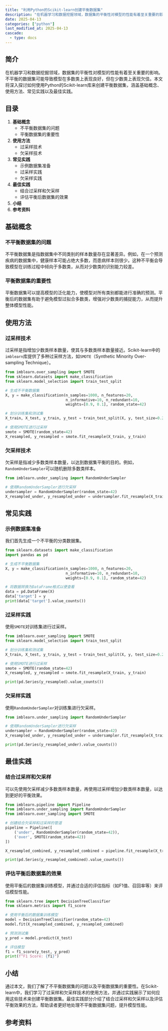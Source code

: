 ```yaml
---
title: "利用Python的Scikit-learn创建平衡数据集"
description: "在机器学习和数据挖掘领域，数据集的平衡性对模型的性能有着至关重要的影响。不平衡的数据集可能导致模型在多数类上表现良好，但在少数类上表现欠佳。本文将深入探讨如何使用Python的Scikit-learn库来创建平衡数据集，涵盖基础概念、使用方法、常见实践以及最佳实践。"
date: 2025-04-13
categories: ["python"]
last_modified_at: 2025-04-13
cascade:
  - type: docs
---
```



## 简介
在机器学习和数据挖掘领域，数据集的平衡性对模型的性能有着至关重要的影响。不平衡的数据集可能导致模型在多数类上表现良好，但在少数类上表现欠佳。本文将深入探讨如何使用Python的Scikit-learn库来创建平衡数据集，涵盖基础概念、使用方法、常见实践以及最佳实践。

<!-- more -->
## 目录
1. **基础概念**
    - 不平衡数据集的问题
    - 平衡数据集的重要性
2. **使用方法**
    - 过采样技术
    - 欠采样技术
3. **常见实践**
    - 示例数据集准备
    - 过采样实践
    - 欠采样实践
4. **最佳实践**
    - 结合过采样和欠采样
    - 评估平衡后数据集的效果
5. **小结**
6. **参考资料**

## 基础概念
### 不平衡数据集的问题
不平衡数据集是指数据集中不同类别的样本数量存在显著差异。例如，在一个预测疾病的数据集中，健康样本可能占绝大多数，而患病样本则很少。这种不平衡会导致模型在训练过程中倾向于多数类，从而对少数类的识别能力较差。

### 平衡数据集的重要性
平衡数据集可以提高模型的泛化能力，使模型对所有类别都能进行准确的预测。平衡后的数据集有助于避免模型过拟合多数类，增强对少数类的捕捉能力，从而提升整体模型性能。

## 使用方法
### 过采样技术
过采样是指增加少数类样本数量，使其与多数类样本数量接近。Scikit-learn中的`imblearn`库提供了多种过采样方法，如`SMOTE`（Synthetic Minority Over-sampling Technique）。

```python
from imblearn.over_sampling import SMOTE
from sklearn.datasets import make_classification
from sklearn.model_selection import train_test_split

# 生成不平衡数据集
X, y = make_classification(n_samples=1000, n_features=20,
                           n_informative=10, n_redundant=10,
                           weights=[0.9, 0.1], random_state=42)

# 划分训练集和测试集
X_train, X_test, y_train, y_test = train_test_split(X, y, test_size=0.2, random_state=42)

# 使用SMOTE进行过采样
smote = SMOTE(random_state=42)
X_resampled, y_resampled = smote.fit_resample(X_train, y_train)
```

### 欠采样技术
欠采样是指减少多数类样本数量，以达到数据集平衡的目的。例如，`RandomUnderSampler`可以随机删除多数类样本。

```python
from imblearn.under_sampling import RandomUnderSampler

# 使用RandomUnderSampler进行欠采样
undersampler = RandomUnderSampler(random_state=42)
X_resampled_under, y_resampled_under = undersampler.fit_resample(X_train, y_train)
```

## 常见实践
### 示例数据集准备
我们首先生成一个不平衡的分类数据集。

```python
from sklearn.datasets import make_classification
import pandas as pd

# 生成不平衡数据集
X, y = make_classification(n_samples=1000, n_features=20,
                           n_informative=10, n_redundant=10,
                           weights=[0.9, 0.1], random_state=42)

# 将数据转换为DataFrame格式以便查看
data = pd.DataFrame(X)
data['target'] = y
print(data['target'].value_counts())
```

### 过采样实践
使用`SMOTE`对训练集进行过采样。

```python
from imblearn.over_sampling import SMOTE
from sklearn.model_selection import train_test_split

# 划分训练集和测试集
X_train, X_test, y_train, y_test = train_test_split(X, y, test_size=0.2, random_state=42)

# 使用SMOTE进行过采样
smote = SMOTE(random_state=42)
X_resampled, y_resampled = smote.fit_resample(X_train, y_train)

print(pd.Series(y_resampled).value_counts())
```

### 欠采样实践
使用`RandomUnderSampler`对训练集进行欠采样。

```python
from imblearn.under_sampling import RandomUnderSampler

# 使用RandomUnderSampler进行欠采样
undersampler = RandomUnderSampler(random_state=42)
X_resampled_under, y_resampled_under = undersampler.fit_resample(X_train, y_train)

print(pd.Series(y_resampled_under).value_counts())
```

## 最佳实践
### 结合过采样和欠采样
可以先使用欠采样减少多数类样本数量，再使用过采样增加少数类样本数量，以达到更好的平衡效果。

```python
from imblearn.pipeline import Pipeline
from imblearn.under_sampling import RandomUnderSampler
from imblearn.over_sampling import SMOTE

# 创建结合欠采样和过采样的管道
pipeline = Pipeline([
    ('under', RandomUnderSampler(random_state=42)),
    ('over', SMOTE(random_state=42))
])

X_resampled_combined, y_resampled_combined = pipeline.fit_resample(X_train, y_train)

print(pd.Series(y_resampled_combined).value_counts())
```

### 评估平衡后数据集的效果
使用平衡后的数据集训练模型，并通过合适的评估指标（如F1值、召回率等）来评估模型性能。

```python
from sklearn.tree import DecisionTreeClassifier
from sklearn.metrics import f1_score

# 使用平衡后的数据集训练模型
model = DecisionTreeClassifier(random_state=42)
model.fit(X_resampled_combined, y_resampled_combined)

# 预测测试集
y_pred = model.predict(X_test)

# 评估模型
f1 = f1_score(y_test, y_pred)
print(f"F1 Score: {f1}")
```

## 小结
通过本文，我们了解了不平衡数据集的问题以及平衡数据集的重要性。在Scikit-learn中，我们学习了过采样和欠采样技术的使用方法，并通过实践展示了如何应用这些技术来创建平衡数据集。最佳实践部分介绍了结合过采样和欠采样以及评估平衡效果的方法，帮助读者更好地处理不平衡数据集问题，提升模型性能。

## 参考资料